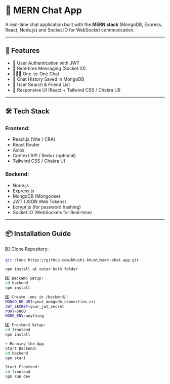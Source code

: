 # 💬 MERN Chat App

A real-time chat application built with the **MERN stack** (MongoDB, Express, React, Node.js) and Socket.IO for WebSocket communication.

---

## 🚀 Features

- 🔐 User Authentication with JWT
- 💬 Real-time Messaging (Socket.IO)
- 🧑‍🤝‍🧑 One-to-One Chat
- 📃 Chat History Saved in MongoDB
- 🔎 User Search & Friend List
- 🎨 Responsive UI (React + Tailwind CSS / Chakra UI)

---

## 🛠️ Tech Stack

### Frontend:

- React.js (Vite / CRA)
- React Router
- Axios
- Context API / Redux (optional)
- Tailwind CSS / Chakra UI

### Backend:

- Node.js
- Express.js
- MongoDB (Mongoose)
- JWT (JSON Web Tokens)
- bcrypt.js (for password hashing)
- Socket.IO (WebSockets for Real-time)

---

## 📦 Installation Guide

1️⃣ Clone Repository:

```bash
git clone https://github.com/khushi-khunt/mern-chat-app.git

npm install at outer both folder

2️⃣ Backend Setup:
cd backend
npm install

3️⃣ Create .env in /backend/:
MONGO_DB_URI=your_mongodb_connection_uri
JWT_SECRET=your_jwt_secret
PORT=5000
NODE_ENV=anything

4️⃣ Frontend Setup:
cd frontend
npm install

⚡ Running the App
Start Backend:
cd backend
npm start

Start Frontend:
cd frontend
npm run dev
```
